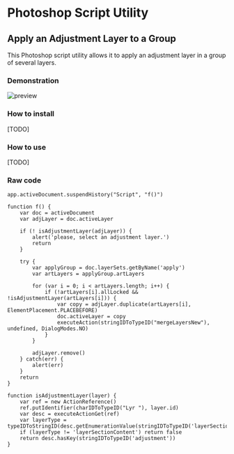 # Photoshop Script Utility
## Apply an Adjustment Layer to a Group

This Photoshop script utility allows it to apply an adjustment layer in a group of several layers.

### Demonstration
![preview](https://user-images.githubusercontent.com/2921281/138190027-abd4eeeb-fcc2-4976-99f5-2d67e1e771e8.gif)

### How to install
[TODO]

### How to use
[TODO]

### Raw code
```
app.activeDocument.suspendHistory("Script", "f()")

function f() {
    var doc = activeDocument
    var adjLayer = doc.activeLayer

    if (! isAdjustmentLayer(adjLayer)) {
        alert('please, select an adjustment layer.')
        return
    }

    try {
        var applyGroup = doc.layerSets.getByName('apply')
        var artLayers = applyGroup.artLayers
        
        for (var i = 0; i < artLayers.length; i++) {
            if (!artLayers[i].allLocked && !isAdjustmentLayer(artLayers[i])) {
                var copy = adjLayer.duplicate(artLayers[i], ElementPlacement.PLACEBEFORE)
                doc.activeLayer = copy
                executeAction(stringIDToTypeID("mergeLayersNew"), undefined, DialogModes.NO)
            }
        }

        adjLayer.remove()
    } catch(err) {
        alert(err)
    }
    return
}

function isAdjustmentLayer(layer) {
    var ref = new ActionReference()
    ref.putIdentifier(charIDToTypeID("Lyr "), layer.id)
    var desc = executeActionGet(ref)
    var layerType = typeIDToStringID(desc.getEnumerationValue(stringIDToTypeID('layerSection')))
    if (layerType != 'layerSectionContent') return false
    return desc.hasKey(stringIDToTypeID('adjustment'))
}
```
